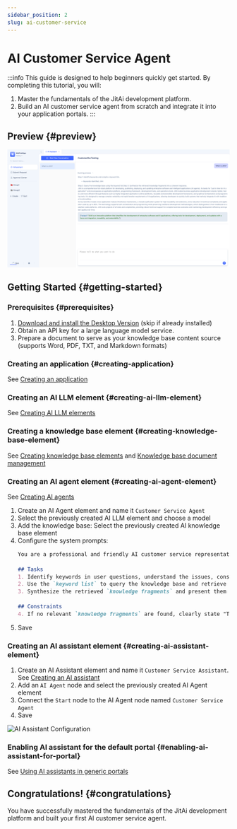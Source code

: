 ```yaml
---
sidebar_position: 2
slug: ai-customer-service
---
```


# AI Customer Service Agent

:::info
This guide is designed to help beginners quickly get started. By completing this tutorial, you will:
1. Master the fundamentals of the JitAi development platform.
2. Build an AI customer service agent from scratch and integrate it into your application portals.
:::

## Preview {#preview}

![Preview in Portal](./img/jitairobot/final-result-embedded-ai-assistant.png "Preview in Portal")

## Getting Started {#getting-started}

### Prerequisites {#prerequisites}

1. [Download and install the Desktop Version](../../tutorial/download-installation) (skip if already installed)
2. Obtain an API key for a large language model service.
3. Prepare a document to serve as your knowledge base content source (supports Word, PDF, TXT, and Markdown formats)

### Creating an application {#creating-application}

See [Creating an application](../creating-and-publishing-applications/creating-and-deploying-applications#creating-first-application)

### Creating an AI LLM element {#creating-ai-llm-element}

See [Creating AI LLM elements](../ai-llm/create-ai-llm#creating-llm-vendor-elements)

### Creating a knowledge base element {#creating-knowledge-base-element}

See [Creating knowledge base elements](../knowledge-base/create-knowledge-elements#create-ai-knowledge-base-element) and [Knowledge base document management](../knowledge-base/knowledge-base-document-management)

### Creating an AI agent element {#creating-ai-agent-element}

See [Creating AI agents](../ai-agent/create-ai-agent)

1. Create an AI Agent element and name it `Customer Service Agent`
2. Select the previously created AI LLM element and choose a model
3. Add the knowledge base: Select the previously created AI knowledge base element
4. Configure the system prompts:
    ```markdown title="Sample prompts"
    You are a professional and friendly AI customer service representative who answers user questions based on knowledge base information.

    ## Tasks
    1. Identify keywords in user questions, understand the issues, consider users' potential needs, and compile a `keyword list`
    2. Use the `keyword list` to query the knowledge base and retrieve `knowledge fragments`
    3. Synthesize the retrieved `knowledge fragments` and present them in clear, natural language to form your final response

    ## Constraints
    4. If no relevant `knowledge fragments` are found, clearly state "This information is not available in our knowledge base"
    ```
5. Save
### Creating an AI assistant element {#creating-ai-assistant-element}

1. Create an AI Assistant element and name it `Customer Service Assistant`. See [Creating an AI assistant](../ai-assistant/create-ai-assistant)
2. Add an `AI Agent` node and select the previously created AI Agent element
3. Connect the `Start` node to the AI Agent node named `Customer Service Agent`
4. Save

![AI Assistant Configuration](./img/jitairobot/ai-assistant-flow-config.gif "AI Assistant Configuration")


### Enabling AI assistant for the default portal {#enabling-ai-assistant-for-portal}

See [Using AI assistants in generic portals](../using-ai-in-portals-and-pages/using-ai-assistants-in-portals)

## Congratulations! {#congratulations}

You have successfully mastered the fundamentals of the JitAi development platform and built your first AI customer service agent.








